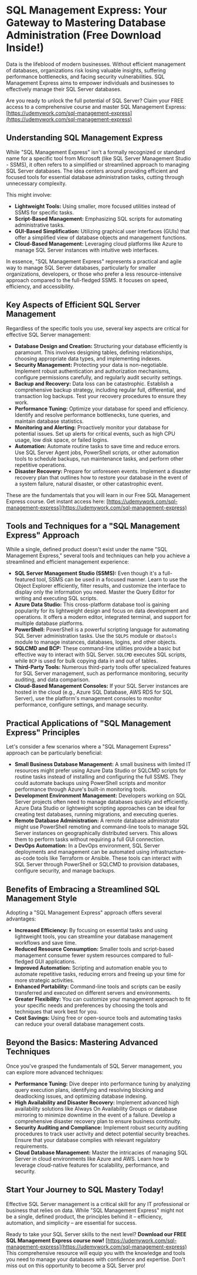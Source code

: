 # SQL Management Express: Your Gateway to Mastering Database Administration (Free Download Inside!)

Data is the lifeblood of modern businesses. Without efficient management of databases, organizations risk losing valuable insights, suffering performance bottlenecks, and facing security vulnerabilities.  SQL Management Express aims to empower individuals and businesses to effectively manage their SQL Server databases.

Are you ready to unlock the full potential of SQL Server? Claim your FREE access to a comprehensive course and master SQL Management Express: [https://udemywork.com/sql-management-express](https://udemywork.com/sql-management-express)

## Understanding SQL Management Express

While "SQL Management Express" isn't a formally recognized or standard name for a specific tool from Microsoft (like SQL Server Management Studio - SSMS), it often refers to a simplified or streamlined approach to managing SQL Server databases. The idea centers around providing efficient and focused tools for essential database administration tasks, cutting through unnecessary complexity.

This might involve:

*   **Lightweight Tools:** Using smaller, more focused utilities instead of SSMS for specific tasks.
*   **Script-Based Management:** Emphasizing SQL scripts for automating administrative tasks.
*   **GUI-Based Simplification:** Utilizing graphical user interfaces (GUIs) that offer a simplified view of database objects and management functions.
*   **Cloud-Based Management:** Leveraging cloud platforms like Azure to manage SQL Server instances with intuitive web interfaces.

In essence, "SQL Management Express" represents a practical and agile way to manage SQL Server databases, particularly for smaller organizations, developers, or those who prefer a less resource-intensive approach compared to the full-fledged SSMS. It focuses on speed, efficiency, and accessibility.

## Key Aspects of Efficient SQL Server Management

Regardless of the specific tools you use, several key aspects are critical for effective SQL Server management:

*   **Database Design and Creation:** Structuring your database efficiently is paramount. This involves designing tables, defining relationships, choosing appropriate data types, and implementing indexes.
*   **Security Management:** Protecting your data is non-negotiable. Implement robust authentication and authorization mechanisms, configure permissions carefully, and regularly audit security settings.
*   **Backup and Recovery:** Data loss can be catastrophic. Establish a comprehensive backup strategy, including regular full, differential, and transaction log backups. Test your recovery procedures to ensure they work.
*   **Performance Tuning:**  Optimize your database for speed and efficiency. Identify and resolve performance bottlenecks, tune queries, and maintain database statistics.
*   **Monitoring and Alerting:** Proactively monitor your database for potential issues. Set up alerts for critical events, such as high CPU usage, low disk space, or failed logins.
*   **Automation:** Automate routine tasks to save time and reduce errors. Use SQL Server Agent jobs, PowerShell scripts, or other automation tools to schedule backups, run maintenance tasks, and perform other repetitive operations.
*   **Disaster Recovery:** Prepare for unforeseen events. Implement a disaster recovery plan that outlines how to restore your database in the event of a system failure, natural disaster, or other catastrophic event.

These are the fundamentals that you will learn in our Free SQL Management Express course. Get instant access here: [https://udemywork.com/sql-management-express](https://udemywork.com/sql-management-express)

## Tools and Techniques for a "SQL Management Express" Approach

While a single, defined product doesn't exist under the name "SQL Management Express," several tools and techniques can help you achieve a streamlined and efficient management experience:

*   **SQL Server Management Studio (SSMS):** Even though it's a full-featured tool, SSMS can be used in a focused manner. Learn to use the Object Explorer efficiently, filter results, and customize the interface to display only the information you need. Master the Query Editor for writing and executing SQL scripts.
*   **Azure Data Studio:** This cross-platform database tool is gaining popularity for its lightweight design and focus on data development and operations.  It offers a modern editor, integrated terminal, and support for multiple database platforms.
*   **PowerShell:** PowerShell is a powerful scripting language for automating SQL Server administration tasks.  Use the `SQLPS` module or `dbatools` module to manage instances, databases, logins, and other objects.
*   **SQLCMD and BCP:** These command-line utilities provide a basic but effective way to interact with SQL Server.  `SQLCMD` executes SQL scripts, while `BCP` is used for bulk copying data in and out of tables.
*   **Third-Party Tools:** Numerous third-party tools offer specialized features for SQL Server management, such as performance monitoring, security auditing, and data comparison.
*   **Cloud-Based Management Consoles:** If your SQL Server instances are hosted in the cloud (e.g., Azure SQL Database, AWS RDS for SQL Server), use the platform's management consoles to monitor performance, configure settings, and manage security.

## Practical Applications of "SQL Management Express" Principles

Let's consider a few scenarios where a "SQL Management Express" approach can be particularly beneficial:

*   **Small Business Database Management:** A small business with limited IT resources might prefer using Azure Data Studio or SQLCMD scripts for routine tasks instead of installing and configuring the full SSMS.  They could automate backups using PowerShell scripts and monitor performance through Azure's built-in monitoring tools.
*   **Development Environment Management:** Developers working on SQL Server projects often need to manage databases quickly and efficiently. Azure Data Studio or lightweight scripting approaches can be ideal for creating test databases, running migrations, and executing queries.
*   **Remote Database Administration:** A remote database administrator might use PowerShell remoting and command-line tools to manage SQL Server instances on geographically distributed servers. This allows them to perform tasks without requiring a full GUI connection.
*   **DevOps Automation:** In a DevOps environment, SQL Server deployments and management can be automated using infrastructure-as-code tools like Terraform or Ansible.  These tools can interact with SQL Server through PowerShell or SQLCMD to provision databases, configure security, and manage backups.

## Benefits of Embracing a Streamlined SQL Management Style

Adopting a "SQL Management Express" approach offers several advantages:

*   **Increased Efficiency:** By focusing on essential tasks and using lightweight tools, you can streamline your database management workflows and save time.
*   **Reduced Resource Consumption:** Smaller tools and script-based management consume fewer system resources compared to full-fledged GUI applications.
*   **Improved Automation:** Scripting and automation enable you to automate repetitive tasks, reducing errors and freeing up your time for more strategic activities.
*   **Enhanced Portability:** Command-line tools and scripts can be easily transferred and executed on different servers and environments.
*   **Greater Flexibility:** You can customize your management approach to fit your specific needs and preferences by choosing the tools and techniques that work best for you.
*   **Cost Savings:** Using free or open-source tools and automating tasks can reduce your overall database management costs.

##  Beyond the Basics: Mastering Advanced Techniques

Once you've grasped the fundamentals of SQL Server management, you can explore more advanced techniques:

*   **Performance Tuning:** Dive deeper into performance tuning by analyzing query execution plans, identifying and resolving blocking and deadlocking issues, and optimizing database indexing.
*   **High Availability and Disaster Recovery:** Implement advanced high availability solutions like Always On Availability Groups or database mirroring to minimize downtime in the event of a failure. Develop a comprehensive disaster recovery plan to ensure business continuity.
*   **Security Auditing and Compliance:** Implement robust security auditing procedures to track user activity and detect potential security breaches. Ensure that your database complies with relevant regulatory requirements.
*   **Cloud Database Management:** Master the intricacies of managing SQL Server in cloud environments like Azure and AWS. Learn how to leverage cloud-native features for scalability, performance, and security.

## Start Your Journey to SQL Mastery Today!

Effective SQL Server management is a critical skill for any IT professional or business that relies on data. While "SQL Management Express" might not be a single, defined product, the principles behind it – efficiency, automation, and simplicity – are essential for success.

Ready to take your SQL Server skills to the next level? **Download our FREE SQL Management Express course now!** [https://udemywork.com/sql-management-express](https://udemywork.com/sql-management-express) This comprehensive resource will equip you with the knowledge and tools you need to manage your databases with confidence and expertise. Don't miss out on this opportunity to become a SQL Server pro!
